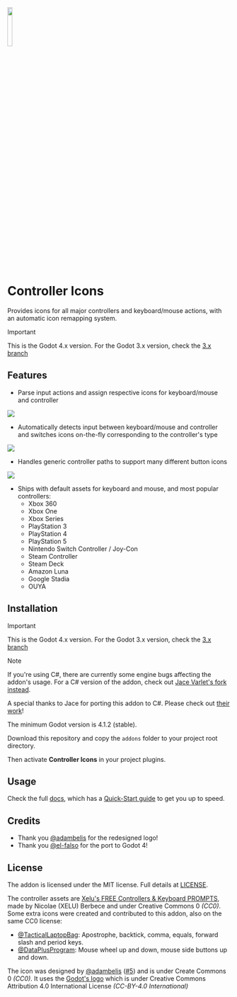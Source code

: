 <img src="https://raw.githubusercontent.com/rsubtil/controller_icons/master/icon.png" width=15%>

# Controller Icons

Provides icons for all major controllers and keyboard/mouse actions, with an automatic icon remapping system.

> [!IMPORTANT]
> This is the Godot 4.x version. For the Godot 3.x version, check the [3.x branch](https://github.com/rsubtil/controller_icons/tree/3.x)

## Features

- Parse input actions and assign respective icons for keyboard/mouse and controller

![](screenshots/1.png)

- Automatically detects input between keyboard/mouse and controller and switches icons on-the-fly corresponding to the controller's type

![](screenshots/2.png)

- Handles generic controller paths to support many different button icons

![](screenshots/3.png)

- Ships with default assets for keyboard and mouse, and most popular controllers:
	- Xbox 360
	- Xbox One
	- Xbox Series
	- PlayStation 3
	- PlayStation 4
	- PlayStation 5
	- Nintendo Switch Controller / Joy-Con
	- Steam Controller
	- Steam Deck
	- Amazon Luna
	- Google Stadia
	- OUYA

## Installation

> [!IMPORTANT]
> This is the Godot 4.x version. For the Godot 3.x version, check the [3.x branch](https://github.com/rsubtil/controller_icons/tree/3.x)

> [!NOTE]
> If you're using C#, there are currently some engine bugs affecting the addon's usage. For a C# version of the addon, check out [Jace Varlet's fork instead](https://github.com/jembawls/controller_icons_csharp).
>
> A special thanks to Jace for porting this addon to C#. Please check out [their work](https://linktr.ee/jembawls)!

The minimum Godot version is 4.1.2 (stable).

Download this repository and copy the `addons` folder to your project root directory.

Then activate **Controller Icons** in your project plugins.

## Usage

Check the full [docs](DOCS.md), which has a [Quick-Start guide](DOCS.md#quick-start-guide) to get you up to speed.

## Credits

- Thank you [@adambelis](https://github.com/adambelis) for the redesigned logo!
- Thank you [@el-falso](https://github.com/el-falso) for the port to Godot 4!

## License

The addon is licensed under the MIT license. Full details at [LICENSE](LICENSE).

The controller assets are [Xelu's FREE Controllers & Keyboard PROMPTS](https://thoseawesomeguys.com/prompts/), made by Nicolae (XELU) Berbece and under Creative Commons 0 _(CC0)_. Some extra icons were created and contributed to this addon, also on the same CC0 license:

- [@TacticalLaptopBag](https://github.com/TacticalLaptopBag): Apostrophe, backtick, comma, equals, forward slash and period keys.
- [@DataPlusProgram](https://github.com/DataPlusProgram): Mouse wheel up and down, mouse side buttons up and down.

The icon was designed by [@adambelis](https://github.com/adambelis) ([#5](https://github.com/rsubtil/controller_icons/pull/5)) and is under Create Commons 0 _(CC0)_. It uses the [Godot's logo](https://github.com/godotengine/godot/blob/master/icon.svg) which is under Creative Commons Attribution 4.0 International License _(CC-BY-4.0 International)_
